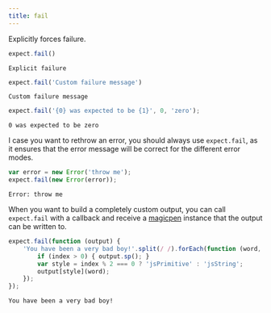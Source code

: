 ```yaml
---
title: fail
---
```


Explicitly forces failure.

```js
expect.fail()
```

```output
Explicit failure
```

```js
expect.fail('Custom failure message')
```

```output
Custom failure message
```

```js
expect.fail('{0} was expected to be {1}', 0, 'zero');
```

```output
0 was expected to be zero
```

I case you want to rethrow an error, you should always use
`expect.fail`, as it ensures that the error message will be correct
for the different error modes.

```js
var error = new Error('throw me');
expect.fail(new Error(error));
```

```output
Error: throw me
```

When you want to build a completely custom output, you can call
`expect.fail` with a callback and receive a
[magicpen](https://github.com/sunesimonsen/magicpen) instance that the
output can be written to.

```js
expect.fail(function (output) {
    'You have been a very bad boy!'.split(/ /).forEach(function (word, index) {
        if (index > 0) { output.sp(); }
        var style = index % 2 === 0 ? 'jsPrimitive' : 'jsString';
        output[style](word);
    });
});
```

```output
You have been a very bad boy!
```

